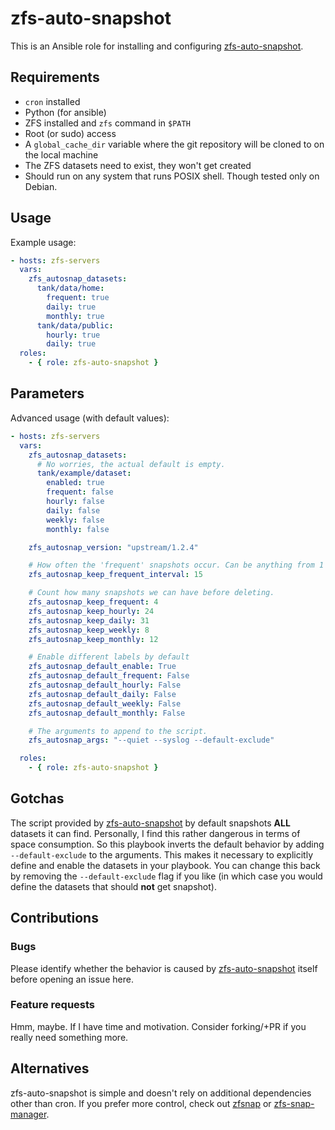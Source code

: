 # zfs-auto-snapshot

This is an Ansible role for installing and configuring [zfs-auto-snapshot](https://github.com/zfsonlinux/zfs-auto-snapshot).

## Requirements

- `cron` installed
- Python (for ansible)
- ZFS installed and `zfs` command in `$PATH`
- Root (or sudo) access
- A `global_cache_dir` variable where the git repository will be cloned to on the local machine
- The ZFS datasets need to exist, they won't get created
- Should run on any system that runs POSIX shell. Though tested only on Debian.

## Usage

Example usage:
```yaml
- hosts: zfs-servers
  vars:
    zfs_autosnap_datasets:
      tank/data/home:
        frequent: true
        daily: true
        monthly: true
      tank/data/public:
        hourly: true
        daily: true
  roles:
    - { role: zfs-auto-snapshot }
```

## Parameters

Advanced usage (with default values):
```yaml
- hosts: zfs-servers
  vars:
    zfs_autosnap_datasets:
      # No worries, the actual default is empty.
      tank/example/dataset:
        enabled: true
        frequent: false
        hourly: false        
        daily: false
        weekly: false
        monthly: false

    zfs_autosnap_version: "upstream/1.2.4"

    # How often the 'frequent' snapshots occur. Can be anything from 1 to 59
    zfs_autosnap_keep_frequent_interval: 15

    # Count how many snapshots we can have before deleting.
    zfs_autosnap_keep_frequent: 4
    zfs_autosnap_keep_hourly: 24
    zfs_autosnap_keep_daily: 31
    zfs_autosnap_keep_weekly: 8
    zfs_autosnap_keep_monthly: 12

    # Enable different labels by default
    zfs_autosnap_default_enable: True
    zfs_autosnap_default_frequent: False
    zfs_autosnap_default_hourly: False
    zfs_autosnap_default_daily: False
    zfs_autosnap_default_weekly: False
    zfs_autosnap_default_monthly: False

    # The arguments to append to the script.
    zfs_autosnap_args: "--quiet --syslog --default-exclude"

  roles:
    - { role: zfs-auto-snapshot }
```

## Gotchas

The script provided by [zfs-auto-snapshot](https://github.com/zfsonlinux/zfs-auto-snapshot) by default snapshots **ALL** datasets it can find. Personally, I find this rather dangerous in terms of space consumption. So this playbook inverts the default behavior by adding `--default-exclude` to the arguments. This makes it necessary to explicitly define and enable the datasets in your playbook. You can change this back by removing the `--default-exclude` flag if you like (in which case you would define the datasets that should **not** get snapshot).

## Contributions

### Bugs

Please identify whether the behavior is caused by [zfs-auto-snapshot](https://github.com/zfsonlinux/zfs-auto-snapshot) itself before opening an issue here.

### Feature requests

Hmm, maybe. If I have time and motivation. Consider forking/+PR if you really need something more.

## Alternatives

zfs-auto-snapshot is simple and doesn't rely on additional dependencies other than cron.
If you prefer more control, check out [zfsnap](https://github.com/zfsnap/zfsnap) or [zfs-snap-manager](https://github.com/khenderick/zfs-snap-manager).
